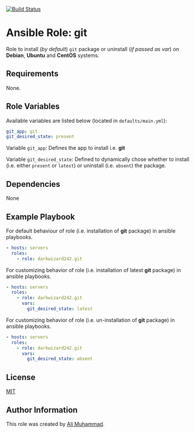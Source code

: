 [![Build Status](https://travis-ci.com/darkwizard242/ansible-role-git.svg?branch=master)](https://travis-ci.com/darkwizard242/ansible-role-git)

Ansible Role: git
=========

Role to install (_by default_) `git` package  or uninstall (_if  passed as var_)  on **Debian**, **Ubuntu** and **CentOS** systems.

Requirements
------------

None.

Role Variables
--------------

Available variables are listed below (located in  `defaults/main.yml`):

```yaml
git_app: git
git_desired_state: present
```

Variable `git_app`: Defines the app to install i.e. **git**

Variable `git_desired_state`: Defined to dynamically chose whether to install (i.e. either `present` or `latest`) or uninstall (i.e. `absent`) the package.

Dependencies
------------

None

Example Playbook
----------------

For default behaviour of role (i.e. installation of **git** package) in ansible playbooks.
```yaml
- hosts: servers
  roles:
    - role: darkwizard242.git
```

For customizing behavior of role (i.e. installation of latest **git** package) in ansible playbooks.
```yaml
- hosts: servers
  roles:
    - role: darkwizard242.git
      vars:
        git_desired_state: latest
```
             
For customizing behavior of role (i.e. un-installation of **git** package) in ansible playbooks.
```yaml
- hosts: servers
  roles:
    - role: darkwizard242.git
      vars:
        git_desired_state: absent
```      
         
License
-------

[MIT](https://github.com/darkwizard242/ansible-role-git/blob/master/LICENSE)

Author Information
------------------

This role was created by [Ali Muhammad](https://www.linkedin.com/in/ali-muhammad-759791130/).